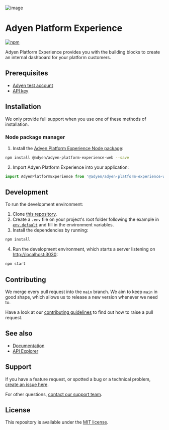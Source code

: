 ![image](https://github.com/Adyen/adyen-platform-experience-web/assets/7926613/cac1df52-15ee-4b3f-b23a-b9f5467a0ca3)

# Adyen Platform Experience

[![npm](https://img.shields.io/npm/v/@adyen/adyen-platform-experience-web.svg)](http://npm.im/@adyen/adyen-platform-experience-web)

Adyen Platform Experience provides you with the building blocks to create an internal dashboard for your platform customers.

## Prerequisites

-   [Adyen test account](https://www.adyen.com/signup)
-   [API key](https://docs.adyen.com/development-resources/how-to-get-the-api-key)

## Installation

We only provide full support when you use one of these methods of installation.

### Node package manager

1. Install the [Adyen Platform Experience Node package](https://www.npmjs.com/package/@adyen/adyen-platform-experience-web):

```sh
npm install @adyen/adyen-platform-experience-web --save
```

2. Import Adyen Platform Experience into your application:

```js
import AdyenPlatformExperience from '@adyen/adyen-platform-experience-web';
```

## Development

To run the development environment:

1. Clone [this repository](https://github.com/Adyen/adyen-platform-experience-web).
2. Create a `.env` file on your project's root folder following the example in [`env.default`](envs/env.default) and fill in the environment variables.
3. Install the dependencies by running:

```sh
npm install
```

4. Run the development environment, which starts a server listening on [http://localhost:3030](http://localhost:3030):

```sh
npm start
```

## Contributing

We merge every pull request into the `main` branch. We aim to keep `main` in good shape, which allows us to release a new version whenever we need to.

Have a look at our [contributing guidelines](https://github.com/Adyen/.github/blob/main/CONTRIBUTING.md) to find out how to raise a pull request.

## See also

-   [Documentation](https://docs.adyen.com/)
-   [API Explorer](https://docs.adyen.com/api-explorer/)

## Support

If you have a feature request, or spotted a bug or a technical problem, [create an issue here](https://github.com/Adyen/adyen-platform-experience-web/issues/new/choose).

For other questions, [contact our support team](https://www.adyen.help/hc/en-us/requests/new).

## License

This repository is available under the [MIT license](LICENSE).
